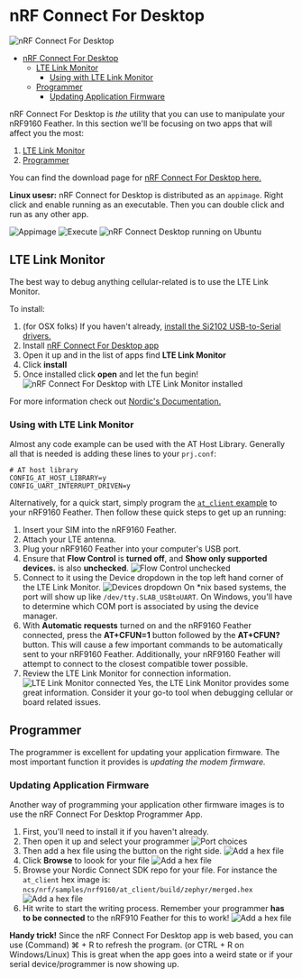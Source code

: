 # nRF Connect For Desktop

![nRF Connect For Desktop](/img/nrf-connect-desktop.png)

- [nRF Connect For Desktop](#nrf-connect-for-desktop)
  - [LTE Link Monitor](#lte-link-monitor)
    - [Using with LTE Link Monitor](#using-with-lte-link-monitor)
  - [Programmer](#programmer)
    - [Updating Application Firmware](#updating-application-firmware)

nRF Connect For Desktop is _the_ utility that you can use to manipulate your nRF9160 Feather. In this section we'll be focusing on two apps that will affect you the most:

1. [LTE Link Monitor](#lte-link-monitor)
1. [Programmer](#programmer)

You can find the download page for [nRF Connect For Desktop here.](https://www.nordicsemi.com/Software-and-tools/Development-Tools/nRF-Connect-for-desktop/Download#infotabs)

**Linux usesr:** nRF Connect for Desktop is distributed as an `appimage`. Right click and enable running as an executable. Then you can double click and run as any other app.

![Appimage](/img/nrf-connect-desktop/nrf-connect-desktop-appimage.png)
![Execute](/img/nrf-connect-desktop/nrf-connect-desktop-execute.png)
![nRF Connect Desktop running on Ubuntu](/img/nrf-connect-desktop/nrf-connect-desktop-running.png)

## LTE Link Monitor

The best way to debug anything cellular-related is to use the LTE Link Monitor.

To install:

1. (for OSX folks) If you haven't already, [install the Si2102 USB-to-Serial drivers.](https://www.silabs.com/products/development-tools/software/usb-to-uart-bridge-vcp-drivers)
2. Install [nRF Connect For Desktop app](https://www.nordicsemi.com/Software-and-Tools/Development-Tools/nRF-Connect-for-desktop)
3. Open it up and in the list of apps find **LTE Link Monitor**
4. Click **install**
5. Once installed click **open** and let the fun begin!
   ![nRF Connect For Desktop with LTE Link Monitor installed](/img/nrf-connect-desktop/nrf-connect-desktop.png)

For more information check out [Nordic's Documentation.](https://nordicsemiconductor.github.io/pc-nrfconnect-docs/local_app_installation)

### Using with LTE Link Monitor

Almost any code example can be used with the AT Host Library. Generally all that is needed is adding these lines to your `prj.conf`:

```
# AT host library
CONFIG_AT_HOST_LIBRARY=y
CONFIG_UART_INTERRUPT_DRIVEN=y
```

Alternatively, for a quick start, simply program the [`at_client` example](nrf9160-at-client-sample.md) to your nRF9160 Feather. Then follow these quick steps to get up an running:

1. Insert your SIM into the nRF9160 Feather.
1. Attach your LTE antenna.
1. Plug your nRF9160 Feather into your computer's USB port.
1. Ensure that **Flow Control** is **turned off**, and **Show only supported devices.** is also **unchecked**.
   ![Flow Control unchecked](/img/nrf-connect-desktop/flow-control-and-filter.png)
1. Connect to it using the Device dropdown in the top left hand corner of the LTE Link Monitor.
   ![Devices dropdown](/img/nrf-connect-desktop/device-selection.png)
   On \*nix based systems, the port will show up like `/dev/tty.SLAB_USBtoUART`. On Windows, you'll have to determine which COM port is associated by using the device manager.
1. With **Automatic requests** turned on and the nRF9160 Feather connected, press the **AT+CFUN=1** button followed by the **AT+CFUN?** button. This will cause a few important commands to be automatically sent to your nRF9160 Feather.
   Additionally, your nRF9160 Feather will attempt to connect to the closest compatible tower possible.
1. Review the LTE Link Monitor for connection information.
   ![LTE Link Monitor connected](/img/nrf-connect-desktop/connected-in-lte-link-monitor.png)
   Yes, the LTE Link Monitor provides some great information. Consider it your go-to tool when debugging cellular or board related issues.

## Programmer

The programmer is excellent for updating your application firmware. The most important function it provides is _updating the modem firmware._

### Updating Application Firmware

Another way of programming your application other firmware images is to use the nRF Connect For Desktop Programmer App.

1. First, you'll need to install it if you haven't already.
1. Then open it up and select your programmer
   ![Port choices](/img/2-programmer-choices.png)
1. Then add a hex file using the button on the right side.
   ![Add a hex file](/img/program-1-add-hex.png)
1. Click **Browse** to loook for your file
   ![Add a hex file](/img/program-2-browse.png)
1. Browse your Nordic Connect SDK repo for your file. For instance the `at_client` hex image is: `ncs/nrf/samples/nrf9160/at_client/build/zephyr/merged.hex`
   ![Add a hex file](/img/program-3-navigate-and-choose-hex.png)
1. Hit write to start the writing process. Remember your programmer **has to be connected** to the nRF910 Feather for this to work!
   ![Add a hex file](/img/program-4-hit-write.png)

**Handy trick!** Since the nRF Connect For Desktop app is web based, you can use (Command) ⌘ + R to refresh the program. (or CTRL + R on Windows/Linux) This is great when the app goes into a weird state or if your serial device/programmer is now showing up.
